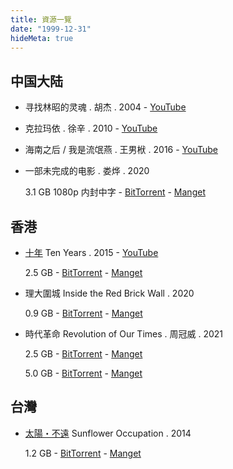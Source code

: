 ```yaml
---
title: 資源一覽
date: "1999-12-31"
hideMeta: true
---
```


## 中国大陆

- 寻找林昭的灵魂 . 胡杰 . 2004 - [YouTube](https://www.youtube.com/watch?v=757iH0EhbYw)
- 克拉玛依 . 徐辛 . 2010 - [YouTube](https://www.youtube.com/playlist?list=PL_tg7rKQ3B74fiwQb5CUdFXDItf0_9B-H)
- 海南之后 / 我是流氓燕 . 王男栿 . 2016 - [YouTube](https://www.youtube.com/watch?v=OMhsLmv8fA4)
- 一部未完成的电影 . 娄烨 . 2020
  
  3.1 GB 1080p 内封中字 - [BitTorrent](866e69628cf9c154f932efab285d58cd4f31e18b.torrent) - [Manget](magnet:?xt=urn:btih:866e69628cf9c154f932efab285d58cd4f31e18b&dn=An.Unfinished.Film.2024.1080p.CATCHPLAY%2B.WEB-DL.AAC2.0.H.264-CHDWEB.mkv&tr=http%3A%2F%2Ftracker.sbsub.com%3A2710%2Fannounce&tr=http%3A%2F%2Fp4p.arenabg.com%3A1337%2Fannounce&tr=udp%3A%2F%2F34.89.91.10%3A6969%2Fannounce&tr=http%3A%2F%2F34.89.91.10%3A80%2Fannounce&tr=http%3A%2F%2Fbt.poletracker.org%3A2710%2Fannounce&tr=http%3A%2F%2Fopen.trackerlist.xyz%3A80%2Fannounce&tr=http%3A%2F%2Fseeders-paradise.org%3A80%2Fannounce&tr=http%3A%2F%2Fshare.hkg-fansub.info%3A80%2Fannounce.php&tr=http%3A%2F%2Ftracker.bt-hash.com%3A80%2Fannounce&tr=http%3A%2F%2Ftracker.bz%3A80%2Fannounce&tr=http%3A%2F%2Ftracker.corpscorp.online%3A80%2Fannounce&tr=http%3A%2F%2Ftracker.ipv6tracker.org%3A80%2Fannounce&tr=udp%3A%2F%2Ftracker.opentrackr.org%3A1337%2Fannounce&tr=http%3A%2F%2Fwww.torrentsnipe.info%3A2701%2Fannounce&tr=udp%3A%2F%2Fisk.richardsw.club%3A6969%2Fannounce&tr=udp%3A%2F%2Fns-1.x-fins.com%3A6969%2Fannounce&tr=udp%3A%2F%2Fopen.free-tracker.ga%3A6969%2Fannounce&tr=udp%3A%2F%2Ftracker-udp.gbitt.info%3A80%2Fannounce&tr=udp%3A%2F%2Ftracker.dump.cl%3A6969%2Fannounce&tr=udp%3A%2F%2Ftracker.torrent.eu.org%3A451%2Fannounce&tr=udp%3A%2F%2Fopen.stealth.si%3A80%2Fannounce&tr=udp%3A%2F%2Fopen.tracker.cl%3A1337%2Fannounce&tr=udp%3A%2F%2Fopen.demonii.com%3A1337%2Fannounce)

## 香港

- [十年](https://zh.wikipedia.org/zh-hant/%E5%8D%81%E5%B9%B4_(2015%E5%B9%B4%E9%9B%BB%E5%BD%B1)) Ten Years . 2015 - [YouTube](https://www.youtube.com/watch?v=757iH0EhbYw)
  
  2.5 GB - [BitTorrent](1a421185535aa3144fd46d3b7fcf68a49c583e74.torrent) - [Manget](magnet:?xt=urn:btih:1a421185535aa3144fd46d3b7fcf68a49c583e74&dn=%5Bwww.domp4.cc%5D%E5%8D%81%E5%B9%B4.2015.BD1080p.%E7%B2%A4%E8%AF%AD%E4%B8%AD%E5%AD%97.mp4&tr=http%3A%2F%2Fwww.torrentsnipe.info%3A2701%2Fannounce&tr=udp%3A%2F%2Fopen.demonii.com%3A1337%2Fannounce&tr=udp%3A%2F%2Fopen.tracker.cl%3A1337%2Fannounce&tr=udp%3A%2F%2Fopen.stealth.si%3A80%2Fannounce&tr=udp%3A%2F%2Ftracker.torrent.eu.org%3A451%2Fannounce&tr=udp%3A%2F%2Ftracker.dump.cl%3A6969%2Fannounce&tr=udp%3A%2F%2Ftracker-udp.gbitt.info%3A80%2Fannounce&tr=udp%3A%2F%2Fopen.free-tracker.ga%3A6969%2Fannounce&tr=udp%3A%2F%2Fns-1.x-fins.com%3A6969%2Fannounce&tr=udp%3A%2F%2Fisk.richardsw.club%3A6969%2Fannounce&tr=udp%3A%2F%2Ftracker.opentrackr.org%3A1337%2Fannounce&tr=http%3A%2F%2Ftracker.sbsub.com%3A2710%2Fannounce&tr=http%3A%2F%2Ftracker.ipv6tracker.org%3A80%2Fannounce&tr=http%3A%2F%2Ftracker.corpscorp.online%3A80%2Fannounce&tr=http%3A%2F%2Ftracker.bz%3A80%2Fannounce&tr=http%3A%2F%2Ftracker.bt-hash.com%3A80%2Fannounce&tr=http%3A%2F%2Fshare.hkg-fansub.info%3A80%2Fannounce.php&tr=http%3A%2F%2Fseeders-paradise.org%3A80%2Fannounce&tr=http%3A%2F%2Fopen.trackerlist.xyz%3A80%2Fannounce&tr=http%3A%2F%2Fbt.poletracker.org%3A2710%2Fannounce&tr=https%3A%2F%2Fsparkle.ghostchu-services.top%3A443%2Fannounce&tr=https%3A%2F%2F1337.abcvg.info%3A443%2Fannounce&tr=https%3A%2F%2Fp2p.azu.red%3A443%2Fannounce&tr=https%3A%2F%2Fpybittrack.retiolus.net%3A443%2Fannounce&tr=https%3A%2F%2Ftorrent.tracker.durukanbal.com%3A443%2Fannounce&tr=https%3A%2F%2Ftracker-zhuqiy.dgj055.icu%3A443%2Fannounce&tr=https%3A%2F%2Ftracker.cloudit.top%3A443%2Fannounce&tr=https%3A%2F%2Ftracker.gcrenwp.top%3A443%2Fannounce&tr=https%3A%2F%2Ftracker.lilithraws.org%3A443%2Fannounce&tr=https%3A%2F%2Ftracker.pmman.tech%3A443%2Fannounce&tr=https%3A%2F%2Ftracker.tamersunion.org%3A443%2Fannounce&tr=https%3A%2F%2Ftracker1.520.jp%3A443%2Fannounce&tr=https%3A%2F%2Ftrackers.mlsub.net%3A443%2Fannounce&tr=https%3A%2F%2Fwww.peckservers.com%3A9443%2Fannounce&tr=https%3A%2F%2Fbtn-prod.ghostchu-services.top%2Ftracker%2Fannounce&tr=http%3A%2F%2F1337.abcvg.info%3A80%2Fannounce&tr=http%3A%2F%2Fipv6.rer.lol%3A6969%2Fannounce&tr=http%3A%2F%2Fpublic.tracker.vraphim.com%3A6969%2Fannounce&tr=http%3A%2F%2Ftaciturn-shadow.spb.ru%3A6969%2Fannounce&tr=http%3A%2F%2Ftracker.bt4g.com%3A2095%2Fannounce)

- 理大圍城 Inside the Red Brick Wall . 2020
  
  0.9 GB - [BitTorrent](c5533724d1f78fd81531aa354da11bec1d5a4011.torrent) - [Manget](magnet:?xt=urn:btih:c5533724d1f78fd81531aa354da11bec1d5a4011&dn=%E3%80%90%E9%A6%99%E6%B8%AF%E9%9B%BB%E5%BD%B1%E9%BB%91%E5%83%8F%E7%8D%8E%E3%80%91%E5%85%A8%E7%90%83%E9%A6%96%E6%92%AD%EF%BC%9A%E7%90%86%E5%A4%A7%E5%9C%8D%E5%9F%8E2.0-%E6%88%91%E5%80%91%E9%83%BD%E6%98%AF%E8%A2%AB%E5%AE%B3%E8%80%85.mp4&tr=udp%3A%2F%2Fisk.richardsw.club%3A6969%2Fannounce&tr=http%3A%2F%2Fshare.hkg-fansub.info%3A80%2Fannounce.php&tr=udp%3A%2F%2Ftracker.dump.cl%3A6969%2Fannounce&tr=http%3A%2F%2Ftracker.corpscorp.online%3A80%2Fannounce&tr=udp%3A%2F%2Fopen.demonii.com%3A1337%2Fannounce&tr=udp%3A%2F%2Fns-1.x-fins.com%3A6969%2Fannounce&tr=http%3A%2F%2Ftracker.bt-hash.com%3A80%2Fannounce&tr=http%3A%2F%2Ftracker.ipv6tracker.org%3A80%2Fannounce&tr=udp%3A%2F%2Ftracker-udp.gbitt.info%3A80%2Fannounce&tr=udp%3A%2F%2Ftracker.opentrackr.org%3A1337%2Fannounce&tr=http%3A%2F%2Ftracker.sbsub.com%3A2710%2Fannounce&tr=udp%3A%2F%2Fopen.stealth.si%3A80%2Fannounce&tr=udp%3A%2F%2Fopen.tracker.cl%3A1337%2Fannounce&tr=udp%3A%2F%2Ftracker.torrent.eu.org%3A451%2Fannounce&tr=http%3A%2F%2Fopen.trackerlist.xyz%3A80%2Fannounce&tr=http%3A%2F%2Fbt.poletracker.org%3A2710%2Fannounce&tr=http%3A%2F%2Ftracker.bz%3A80%2Fannounce&tr=http%3A%2F%2Fseeders-paradise.org%3A80%2Fannounce)

- 時代革命 Revolution of Our Times . 周冠威 . 2021

  2.5 GB - [BitTorrent](d49e3a1837eb41c8aef5cfbedfff9f048db0e600.torrent) - [Manget](magnet:?xt=urn:btih:d49e3a1837eb41c8aef5cfbedfff9f048db0e600&dn=Revolution%20Of%20Our%20Times%20%282021%29%20%5B1080p%5D%20%5BWEBRip%5D%20%5BYTS.MX%5D&tr=udp%3A%2F%2Fopen.stealth.si%3A80%2Fannounce&tr=udp%3A%2F%2F34.89.91.10%3A6969%2Fannounce&tr=udp%3A%2F%2Fns-1.x-fins.com%3A6969%2Fannounce&tr=http%3A%2F%2F34.89.91.10%3A80%2Fannounce&tr=http%3A%2F%2Fbt.poletracker.org%3A2710%2Fannounce&tr=http%3A%2F%2Fopen.trackerlist.xyz%3A80%2Fannounce&tr=http%3A%2F%2Fseeders-paradise.org%3A80%2Fannounce&tr=http%3A%2F%2Fshare.hkg-fansub.info%3A80%2Fannounce.php&tr=http%3A%2F%2Ftracker.bt-hash.com%3A80%2Fannounce&tr=http%3A%2F%2Ftracker.bz%3A80%2Fannounce&tr=http%3A%2F%2Ftracker.corpscorp.online%3A80%2Fannounce&tr=http%3A%2F%2Ftracker.ipv6tracker.org%3A80%2Fannounce&tr=http%3A%2F%2Ftracker.sbsub.com%3A2710%2Fannounce&tr=http%3A%2F%2Fwww.torrentsnipe.info%3A2701%2Fannounce&tr=udp%3A%2F%2Fisk.richardsw.club%3A6969%2Fannounce&tr=udp%3A%2F%2Ftracker.opentrackr.org%3A1337%2Fannounce&tr=udp%3A%2F%2Fopen.free-tracker.ga%3A6969%2Fannounce&tr=udp%3A%2F%2Ftracker-udp.gbitt.info%3A80%2Fannounce&tr=udp%3A%2F%2Ftracker.dump.cl%3A6969%2Fannounce&tr=udp%3A%2F%2Ftracker.torrent.eu.org%3A451%2Fannounce&tr=udp%3A%2F%2Fopen.demonii.com%3A1337%2Fannounce&tr=http%3A%2F%2Fp4p.arenabg.com%3A1337%2Fannounce&tr=udp%3A%2F%2Fopen.tracker.cl%3A1337%2Fannounce)

  5.0 GB - [BitTorrent](bd4e69d4bc97135d39a0dd409e2cf9e87f844b6e.torrent) - [Manget](magnet:?xt=urn:btih:bd4e69d4bc97135d39a0dd409e2cf9e87f844b6e&dn=Revolution.of.Our.Times.2022.CHINESE.ENSUBBED.1080p.WEBRip.AAC2.0.x264-NOGRP&tr=udp%3A%2F%2Fns-1.x-fins.com%3A6969%2Fannounce&tr=http%3A%2F%2Fp4p.arenabg.com%3A1337%2Fannounce&tr=udp%3A%2F%2F34.89.91.10%3A6969%2Fannounce&tr=http%3A%2F%2Ftracker.sbsub.com%3A2710%2Fannounce&tr=http%3A%2F%2F34.89.91.10%3A80%2Fannounce&tr=udp%3A%2F%2Fopen.demonii.com%3A1337%2Fannounce&tr=udp%3A%2F%2Fopen.tracker.cl%3A1337%2Fannounce&tr=udp%3A%2F%2Fopen.stealth.si%3A80%2Fannounce&tr=udp%3A%2F%2Ftracker.torrent.eu.org%3A451%2Fannounce&tr=udp%3A%2F%2Ftracker.dump.cl%3A6969%2Fannounce&tr=udp%3A%2F%2Ftracker-udp.gbitt.info%3A80%2Fannounce&tr=udp%3A%2F%2Fopen.free-tracker.ga%3A6969%2Fannounce&tr=http%3A%2F%2Fbt.poletracker.org%3A2710%2Fannounce&tr=udp%3A%2F%2Fisk.richardsw.club%3A6969%2Fannounce&tr=http%3A%2F%2Fwww.torrentsnipe.info%3A2701%2Fannounce&tr=udp%3A%2F%2Ftracker.opentrackr.org%3A1337%2Fannounce&tr=http%3A%2F%2Ftracker.ipv6tracker.org%3A80%2Fannounce&tr=http%3A%2F%2Ftracker.corpscorp.online%3A80%2Fannounce&tr=http%3A%2F%2Ftracker.bz%3A80%2Fannounce&tr=http%3A%2F%2Ftracker.bt-hash.com%3A80%2Fannounce&tr=http%3A%2F%2Fshare.hkg-fansub.info%3A80%2Fannounce.php&tr=http%3A%2F%2Fseeders-paradise.org%3A80%2Fannounce&tr=http%3A%2F%2Fopen.trackerlist.xyz%3A80%2Fannounce)

## 台灣

- [太陽・不遠](https://zh.wikipedia.org/wiki/%E5%A4%AA%E9%99%BD%EF%BC%8C%E4%B8%8D%E9%81%A0) Sunflower Occupation . 2014
  
  1.2 GB - [BitTorrent](2cc022ff89e44b21d4cedae814c01e676c978574.torrent) - [Manget](magnet:?xt=urn:btih:2cc022ff89e44b21d4cedae814c01e676c978574&dn=Sunflower.Occupation.2014.720p.R3.H264.AAC&tr=udp%3A%2F%2Ftracker.opentrackr.org%3A1337%2Fannounce&tr=http%3A%2F%2Fp4p.arenabg.com%3A1337%2Fannounce&tr=udp%3A%2F%2F34.89.91.10%3A6969%2Fannounce&tr=http%3A%2F%2F34.89.91.10%3A80%2Fannounce&tr=udp%3A%2F%2Fopen.demonii.com%3A1337%2Fannounce&tr=udp%3A%2F%2Fopen.tracker.cl%3A1337%2Fannounce&tr=udp%3A%2F%2Fopen.stealth.si%3A80%2Fannounce&tr=udp%3A%2F%2Ftracker.torrent.eu.org%3A451%2Fannounce&tr=udp%3A%2F%2Ftracker.dump.cl%3A6969%2Fannounce&tr=udp%3A%2F%2Ftracker-udp.gbitt.info%3A80%2Fannounce&tr=udp%3A%2F%2Fopen.free-tracker.ga%3A6969%2Fannounce&tr=udp%3A%2F%2Fns-1.x-fins.com%3A6969%2Fannounce&tr=udp%3A%2F%2Fisk.richardsw.club%3A6969%2Fannounce&tr=http%3A%2F%2Fwww.torrentsnipe.info%3A2701%2Fannounce&tr=http%3A%2F%2Ftracker.sbsub.com%3A2710%2Fannounce&tr=http%3A%2F%2Ftracker.ipv6tracker.org%3A80%2Fannounce&tr=http%3A%2F%2Ftracker.corpscorp.online%3A80%2Fannounce&tr=http%3A%2F%2Ftracker.bz%3A80%2Fannounce&tr=http%3A%2F%2Ftracker.bt-hash.com%3A80%2Fannounce&tr=http%3A%2F%2Fshare.hkg-fansub.info%3A80%2Fannounce.php&tr=http%3A%2F%2Fseeders-paradise.org%3A80%2Fannounce&tr=http%3A%2F%2Fopen.trackerlist.xyz%3A80%2Fannounce&tr=http%3A%2F%2Fbt.poletracker.org%3A2710%2Fannounce)



